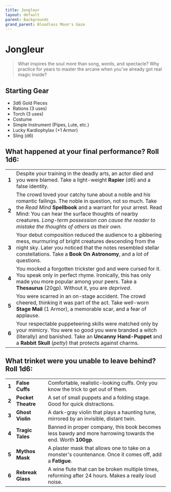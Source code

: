 ```yaml
---
title: Jongleur
layout: default
parent: Backgrounds
grand_parent: Bloodless Moon's Gaze
---
```


# Jongleur

> What inspires the soul more than song, words, and spectacle? Why practice for years to master the arcane when you've already got real magic inside? 

## Starting Gear

- 3d6 Gold Pieces
- Rations (3 uses)
- Torch (3 uses) 
- Costume
- Simple Instrument (Pipes, Lute, etc.)
- Lucky Kardiophylax (+1 Armor)
- Sling (d6)

## What happened at your final performance? Roll 1d6:

|       |                                                                                                                                                                                                                                                        |
| ----- | ------------------------------------------------------------------------------------------------------------------------------------------------------------------------------------------------------------------------------------------------------ |
| **1** | Despite your training in the deadly arts, an actor died and you were blamed. Take a light-weight **Rapier** (d6) and a false identity.                                                                                                                 |
| **2** | The crowd loved your catchy tune about a noble and his romantic failings. The noble in question, not so much. Take the _Read Mind_ **Spellbook** and a warrant for your arrest. Read Mind: You can hear the surface thoughts of nearby creatures. _Long-term possession can cause the reader to mistake the thoughts of others as their own._                                                                        |
| **3** | Your debut composition reduced the audience to a gibbering mess, murmuring of bright creatures descending from the night sky. Later you noticed that the notes resembled stellar constellations. Take a **Book On Astronomy**, and a lot of questions. |
| **4** | You mocked a forgotten trickster god and were cursed for it. You speak only in perfect rhyme. Ironically, this has only made you more popular among your peers. Take a **Thesaurus** (20gp). Without it, you are _deprived_.               |
| **5** | You were scarred in an on-stage accident. The crowd cheered, thinking it was part of the act. Take well-worn **Stage Mail** (1 Armor), a memorable scar, and a fear of applause.                                                                       |
| **6** | Your respectable puppeteering skills were matched only by your mimicry. You were so good you were branded a witch (literally) and banished. Take an **Uncanny Hand-Puppet** and a **Rabbit Skull** (_petty_) that protects against charms.     |

## What trinket were you unable to leave behind? Roll 1d6:

|       |                    |                                                                                                             |
| ----- | ------------------ | ----------------------------------------------------------------------------------------------------------- |
| **1** | **False Cuffs**    | Comfortable, realistic-looking cuffs. Only you know the trick to get out of them.                           |
| **2** | **Pocket Theatre** | A set of small puppets and a folding stage. Good for quick distractions.                                    |
| **3** | **Ghost Violin**   | A dark-gray violin that plays a haunting tune, mirrored by an invisible, distant twin.                      |
| **4** | **Tragic Tales**   | Banned in proper company, this book becomes less bawdy and more harrowing towards the end. Worth **100gp**. |
| **5** | **Mythos Mask**    | A plaster mask that allows one to take on a monster's countenance. Once it comes off, add a **Fatigue**.    |
| **6** | **Rebreak Glass**  | A wine flute that can be broken multiple times, reforming after 24 hours. Makes a really loud noise.        |
